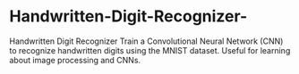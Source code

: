 # Handwritten-Digit-Recognizer-
Handwritten Digit Recognizer  Train a Convolutional Neural Network (CNN) to recognize handwritten digits using the MNIST dataset.  Useful for learning about image processing and CNNs.
